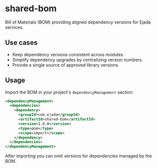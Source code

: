 # shared-bom

Bill of Materials (BOM) providing aligned dependency versions for Ejada services.

## Use cases
- Keep dependency versions consistent across modules.
- Simplify dependency upgrades by centralizing version numbers.
- Provide a single source of approved library versions.

## Usage
Import the BOM in your project's `dependencyManagement` section:

```xml
<dependencyManagement>
  <dependencies>
    <dependency>
      <groupId>com.ejada</groupId>
      <artifactId>shared-bom</artifactId>
      <version>1.0.0</version>
      <type>pom</type>
      <scope>import</scope>
    </dependency>
  </dependencies>
</dependencyManagement>
```

After importing you can omit versions for dependencies managed by the BOM.
